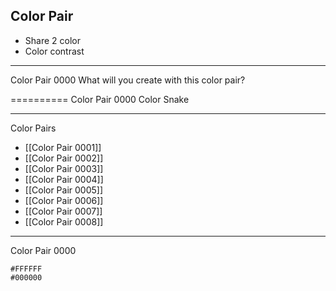 ## Color Pair

- Share 2 color
- Color contrast

----



Color Pair 0000
What will you create with this color pair?


==========
Color Pair 0000
Color Snake


---

Color Pairs
- [[Color Pair 0001]]
- [[Color Pair 0002]]
- [[Color Pair 0003]]
- [[Color Pair 0004]]
- [[Color Pair 0005]]
- [[Color Pair 0006]]
- [[Color Pair 0007]]
- [[Color Pair 0008]]

---

Color Pair 0000
```palette
#FFFFFF
#000000
```
